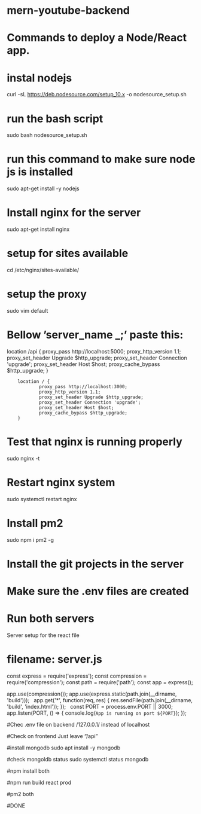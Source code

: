 # mern-youtube-backend
# Commands to deploy a Node/React app.

# instal nodejs
curl -sL https://deb.nodesource.com/setup_10.x -o nodesource_setup.sh

# run the bash script
sudo bash nodesource_setup.sh

# run this command to make sure node js is installed
sudo apt-get install -y nodejs

# Install nginx for the server
sudo apt-get install nginx

# setup for sites available
cd /etc/nginx/sites-available/

# setup the proxy
sudo vim default

# Bellow ’server_name _;’ paste this:

location /api {
                proxy_pass http://localhost:5000;
                proxy_http_version 1.1;
                proxy_set_header Upgrade $http_upgrade;
                proxy_set_header Connection 'upgrade';
                proxy_set_header Host $host;
                proxy_cache_bypass $http_upgrade;
        }

        location / {
                proxy_pass http://localhost:3000;
                proxy_http_version 1.1;
                proxy_set_header Upgrade $http_upgrade;
                proxy_set_header Connection 'upgrade';
                proxy_set_header Host $host;
                proxy_cache_bypass $http_upgrade;
        }

# Test that nginx is running properly
sudo nginx -t

# Restart nginx system
sudo systemctl restart nginx

# Install pm2
sudo npm i pm2 -g

# Install the git projects in the server

# Make sure the .env files are created

# Run both servers

Server setup for the react file
# filename: server.js

const express = require('express');
const compression = require('compression');
const path = require('path');
const app = express();

app.use(compression());
app.use(express.static(path.join(__dirname, 'build')));
 
app.get('*', function(req, res) {
    res.sendFile(path.join(__dirname, 'build', 'index.html'));
});
 
const PORT = process.env.PORT || 3000;
 
app.listen(PORT, () => {
    console.log(`App is running on port ${PORT}`);
});

#Chec .env file on backend
/127.0.0.1/ instead of localhost

#Check on frontend
Just leave “/api”

#install mongodb
sudo apt install -y mongodb

#check mongoldb status
sudo systemctl status mongodb

#npm install both

#npm run build react prod

#pm2 both

#DONE
